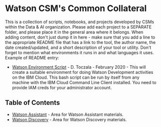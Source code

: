 # Watson CSM's Common Collateral

This is a collection of scripts, notebooks, and projects developed by CSMs within the Data & AI organization. Please add each project to a SEPARATE folder, and please place it in the general area where it belongs.  When adding content, don't just dump it in here - make sure that you add a line to the appropriate README file that has a link to the tool, the author name, the date created/updated, and a short description of your tool or utility.  Don't forget to mention what environments it runs in and what languages it uses.
Example of README entry:
- [Watson Environment Script]() - D. Toczala - February 2020 - This will create a suitable environment for doing Watson Development activities on the IBM Cloud.  This bash script can be run by itself from any machine with the IBM Cloud Command Line Client installed.  You need to provide IAM creds for your administrator account.

## Table of Contents

- [Watson Assistant](https://github.ibm.com/data-and-ai-csm/DataAI-Assets/tree/master/WatsonAssistant) - Area for Watson Assistant materials.
- [Watson Discovery](https://github.ibm.com/data-and-ai-csm/DataAI-Assets/tree/master/WatsonDiscovery) - Area for Watson Discovery materials.


